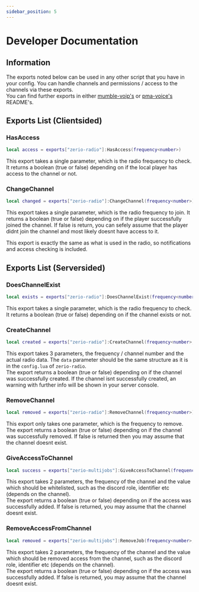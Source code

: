 ```yaml
---
sidebar_position: 5
---
```


# Developer Documentation

## Information

The exports noted below can be used in any other script that you have in your config. You can handle channels and permissions / access to the channels via these exports.\
You can find further exports in either [mumble-voip's](https://github.com/FrazzIe/mumble-voip-fivem#exports) or [pma-voice's](https://github.com/AvarianKnight/pma-voice#exports) README's.

## Exports List (Clientsided)

### HasAccess

```lua
local access = exports["zerio-radio"]:HasAccess(frequency<number>)
```

This export takes a single parameter, which is the radio frequency to check. It returns a boolean (true or false) depending on if the local player has access to the channel or not.

### ChangeChannel

```lua
local changed = exports["zerio-radio"]:ChangeChannel(frequency<number>)
```

This export takes a single parameter, which is the radio frequency to join. It returns a boolean (true or false) depending on if the player successfully joined the channel. If false is return, you can sefely assume that the player didnt join the channel and most likely doesnt have access to it.

This export is exactly the same as what is used in the radio, so notifications and access checking is included.

## Exports List (Serversided)

### DoesChannelExist

```lua
local exists = exports["zerio-radio"]:DoesChannelExist(frequency<number>)
```

This export takes a single parameter, which is the radio frequency to check. It returns a boolean (true or false) depending on if the channel exists or not.

### CreateChannel

```lua
local created = exports["zerio-radio"]:CreateChannel(frequency<number>, data<table>)
```

This export takes 3 parameters, the frequency / channel number and the actual radio data. The `data` parameter should be the same structure as it is in the `config.lua` of `zerio-radio`.\
The export returns a boolean (true or false) depending on if the channel was successfully created. If the channel isnt successfully created, an warning with further info will be shown in your server console.

### RemoveChannel

```lua
local removed = exports["zerio-radio"]:RemoveChannel(frequency<number>)
```

This export only takes one parameter, which is the frequency to remove.\
The export returns a boolean (true or false) depending on if the channel was successfully removed. If false is returned then you may assume that the channel doesnt exist.

### GiveAccessToChannel

```lua
local success = exports["zerio-multijobs"]:GiveAccessToChannel(frequency<number>, value<string>)
```

This export takes 2 parameters, the frequency of the channel and the value which should be whitelisted, such as the discord role, identifier etc (depends on the channel).\
The export returns a boolean (true or false) depending on if the access was successfully added. If false is returned, you may assume that the channel doesnt exist.

### RemoveAccessFromChannel

```lua
local removed = exports["zerio-multijobs"]:RemoveJob(frequency<number>, value<string>)
```

This export takes 2 parameters, the frequency of the channel and the value which should be removed access from the channel, such as the discord role, identifier etc (depends on the channel).\
The export returns a boolean (true or false) depending on if the access was successfully added. If false is returned, you may assume that the channel doesnt exist.
